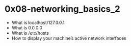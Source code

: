 # 0x08-networking_basics_2
* What is localhost/127.0.0.1
* What is 0.0.0.0
* What is /etc/hosts
* How to display your machine’s active network interfaces

